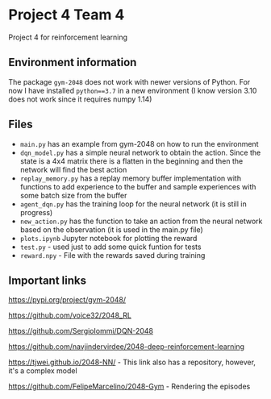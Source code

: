 # Project 4 Team 4
Project 4 for reinforcement learning

## Environment information

The package `gym-2048` does not work with newer versions of Python. For now I have installed `python==3.7` in a new environment (I know version 3.10 does not work since it requires numpy 1.14)

## Files

- `main.py` has an example from gym-2048 on how to run the environment
- `dqn_model.py` has a simple neural network to obtain the action. Since the state is a 4x4 matrix there is a flatten in the beginning and then the network will find the best action
- `replay_memory.py` has a replay memory buffer implementation with functions to add experience to the buffer and sample experiences with some batch size from the buffer
- `agent_dqn.py` has the training loop for the neural network (it is still in progress)
- `new_action.py` has the function to take an action from the neural network based on the observation (it is used in the main.py file)
- `plots.ipynb` Jupyter notebook for plotting the reward
- `test.py` - used just to add some quick funtion for tests
- `reward.npy` - File with the rewards saved during training


## Important links

https://pypi.org/project/gym-2048/

https://github.com/voice32/2048_RL

https://github.com/SergioIommi/DQN-2048

https://github.com/navjindervirdee/2048-deep-reinforcement-learning

https://tjwei.github.io/2048-NN/ - This link also has a repository, however, it's a complex model

https://github.com/FelipeMarcelino/2048-Gym - Rendering the episodes
